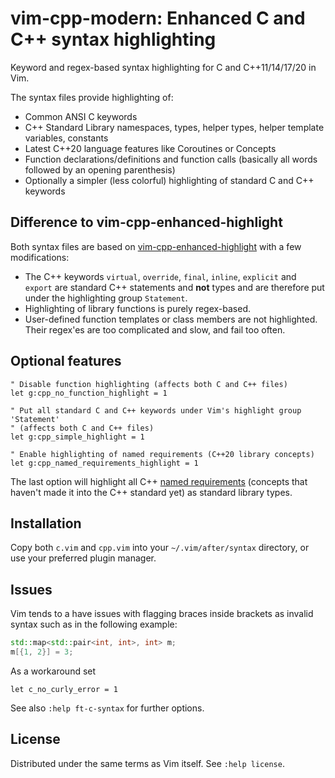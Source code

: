 # vim-cpp-modern: Enhanced C and C++ syntax highlighting

Keyword and regex-based syntax highlighting for C and C++11/14/17/20 in Vim.

The syntax files provide highlighting of:
- Common ANSI C keywords
- C++ Standard Library namespaces, types, helper types, helper template
  variables, constants
- Latest C++20 language features like Coroutines or Concepts
- Function declarations/definitions and function calls (basically all words
  followed by an opening parenthesis)
- Optionally a simpler (less colorful) highlighting of standard C and C++
  keywords


## Difference to vim-cpp-enhanced-highlight

Both syntax files are based on [vim-cpp-enhanced-highlight][1] with a few
modifications:

- The C++ keywords `virtual`, `override`, `final`, `inline`, `explicit` and
  `export` are standard C++ statements and **not** types and are therefore put
  under the highlighting group `Statement`.
- Highlighting of library functions is purely regex-based.
- User-defined function templates or class members are not highlighted. Their
  regex'es are too complicated and slow, and fail too often.


## Optional features

```vim
" Disable function highlighting (affects both C and C++ files)
let g:cpp_no_function_highlight = 1

" Put all standard C and C++ keywords under Vim's highlight group 'Statement'
" (affects both C and C++ files)
let g:cpp_simple_highlight = 1

" Enable highlighting of named requirements (C++20 library concepts)
let g:cpp_named_requirements_highlight = 1
```

The last option will highlight all C++ [named requirements][2] (concepts that
haven't made it into the C++ standard yet) as standard library types.


## Installation

Copy both `c.vim` and `cpp.vim` into your `~/.vim/after/syntax` directory, or
use your preferred plugin manager.


## Issues

Vim tends to a have issues with flagging braces inside brackets as invalid
syntax such as in the following example:
```cpp
std::map<std::pair<int, int>, int> m;
m[{1, 2}] = 3;
```

As a workaround set
```vim
let c_no_curly_error = 1
```
See also `:help ft-c-syntax` for further options.


## License

Distributed under the same terms as Vim itself. See `:help license`.


[1]: https://github.com/octol/vim-cpp-enhanced-highlight
[2]: https://en.cppreference.com/w/cpp/named_req
